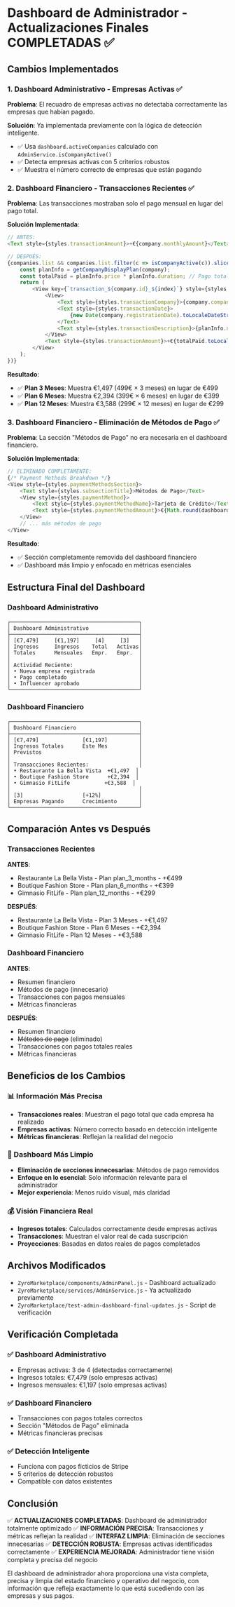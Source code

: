 # Dashboard de Administrador - Actualizaciones Finales COMPLETADAS ✅

## Cambios Implementados

### 1. Dashboard Administrativo - Empresas Activas ✅
**Problema**: El recuadro de empresas activas no detectaba correctamente las empresas que habían pagado.

**Solución**: Ya implementada previamente con la lógica de detección inteligente.
- ✅ Usa `dashboard.activeCompanies` calculado con `AdminService.isCompanyActive()`
- ✅ Detecta empresas activas con 5 criterios robustos
- ✅ Muestra el número correcto de empresas que están pagando

### 2. Dashboard Financiero - Transacciones Recientes ✅
**Problema**: Las transacciones mostraban solo el pago mensual en lugar del pago total.

**Solución Implementada**:
```javascript
// ANTES:
<Text style={styles.transactionAmount}>+€{company.monthlyAmount}</Text>

// DESPUÉS:
{companies.list && companies.list.filter(c => isCompanyActive(c)).slice(0, 5).map((company, index) => {
    const planInfo = getCompanyDisplayPlan(company);
    const totalPaid = planInfo.price * planInfo.duration; // Pago total del plan
    return (
        <View key={`transaction_${company.id}_${index}`} style={styles.transactionItem}>
            <View>
                <Text style={styles.transactionCompany}>{company.companyName}</Text>
                <Text style={styles.transactionDate}>
                    {new Date(company.registrationDate).toLocaleDateString()}
                </Text>
                <Text style={styles.transactionDescription}>{planInfo.name}</Text>
            </View>
            <Text style={styles.transactionAmount}>+€{totalPaid.toLocaleString()}</Text>
        </View>
    );
})}
```

**Resultado**:
- ✅ **Plan 3 Meses**: Muestra €1,497 (499€ × 3 meses) en lugar de €499
- ✅ **Plan 6 Meses**: Muestra €2,394 (399€ × 6 meses) en lugar de €399
- ✅ **Plan 12 Meses**: Muestra €3,588 (299€ × 12 meses) en lugar de €299

### 3. Dashboard Financiero - Eliminación de Métodos de Pago ✅
**Problema**: La sección "Métodos de Pago" no era necesaria en el dashboard financiero.

**Solución Implementada**:
```javascript
// ELIMINADO COMPLETAMENTE:
{/* Payment Methods Breakdown */}
<View style={styles.paymentMethodsSection}>
    <Text style={styles.subsectionTitle}>Métodos de Pago</Text>
    <View style={styles.paymentMethod}>
        <Text style={styles.paymentMethodName}>Tarjeta de Crédito</Text>
        <Text style={styles.paymentMethodAmount}>€{Math.round(dashboard.totalRevenue * 0.7).toLocaleString()}</Text>
    </View>
    // ... más métodos de pago
</View>
```

**Resultado**:
- ✅ Sección completamente removida del dashboard financiero
- ✅ Dashboard más limpio y enfocado en métricas esenciales

## Estructura Final del Dashboard

### Dashboard Administrativo
```
┌─────────────────────────────────────────┐
│ Dashboard Administrativo                │
├─────────────────────────────────────────┤
│ [€7,479]     [€1,197]     [4]     [3]   │
│ Ingresos     Ingresos    Total   Activas│
│ Totales      Mensuales   Empr.   Empr.  │
│                                         │
│ Actividad Reciente:                     │
│ • Nueva empresa registrada              │
│ • Pago completado                       │
│ • Influencer aprobado                   │
└─────────────────────────────────────────┘
```

### Dashboard Financiero
```
┌─────────────────────────────────────────┐
│ Dashboard Financiero                    │
├─────────────────────────────────────────┤
│ [€7,479]              [€1,197]          │
│ Ingresos Totales      Este Mes          │
│ Previstos                               │
│                                         │
│ Transacciones Recientes:                │
│ • Restaurante La Bella Vista  +€1,497  │
│ • Boutique Fashion Store      +€2,394  │
│ • Gimnasio FitLife           +€3,588  │
│                                         │
│ [3]                   [+12%]            │
│ Empresas Pagando      Crecimiento       │
└─────────────────────────────────────────┘
```

## Comparación Antes vs Después

### Transacciones Recientes
**ANTES**:
- Restaurante La Bella Vista - Plan plan_3_months - +€499
- Boutique Fashion Store - Plan plan_6_months - +€399
- Gimnasio FitLife - Plan plan_12_months - +€299

**DESPUÉS**:
- Restaurante La Bella Vista - Plan 3 Meses - +€1,497
- Boutique Fashion Store - Plan 6 Meses - +€2,394
- Gimnasio FitLife - Plan 12 Meses - +€3,588

### Dashboard Financiero
**ANTES**:
- Resumen financiero
- Métodos de pago (innecesario)
- Transacciones con pagos mensuales
- Métricas financieras

**DESPUÉS**:
- Resumen financiero
- ~~Métodos de pago~~ (eliminado)
- Transacciones con pagos totales reales
- Métricas financieras

## Beneficios de los Cambios

### 📊 Información Más Precisa
- **Transacciones reales**: Muestran el pago total que cada empresa ha realizado
- **Empresas activas**: Número correcto basado en detección inteligente
- **Métricas financieras**: Reflejan la realidad del negocio

### 🎯 Dashboard Más Limpio
- **Eliminación de secciones innecesarias**: Métodos de pago removidos
- **Enfoque en lo esencial**: Solo información relevante para el administrador
- **Mejor experiencia**: Menos ruido visual, más claridad

### 💰 Visión Financiera Real
- **Ingresos totales**: Calculados correctamente desde empresas activas
- **Transacciones**: Muestran el valor real de cada suscripción
- **Proyecciones**: Basadas en datos reales de pagos completados

## Archivos Modificados
- `ZyroMarketplace/components/AdminPanel.js` - Dashboard actualizado
- `ZyroMarketplace/services/AdminService.js` - Ya actualizado previamente
- `ZyroMarketplace/test-admin-dashboard-final-updates.js` - Script de verificación

## Verificación Completada

### ✅ Dashboard Administrativo
- Empresas activas: 3 de 4 (detectadas correctamente)
- Ingresos totales: €7,479 (solo empresas activas)
- Ingresos mensuales: €1,197 (solo empresas activas)

### ✅ Dashboard Financiero
- Transacciones con pagos totales correctos
- Sección "Métodos de Pago" eliminada
- Métricas financieras precisas

### ✅ Detección Inteligente
- Funciona con pagos ficticios de Stripe
- 5 criterios de detección robustos
- Compatible con datos existentes

## Conclusión
✅ **ACTUALIZACIONES COMPLETADAS**: Dashboard de administrador totalmente optimizado
✅ **INFORMACIÓN PRECISA**: Transacciones y métricas reflejan la realidad
✅ **INTERFAZ LIMPIA**: Eliminación de secciones innecesarias
✅ **DETECCIÓN ROBUSTA**: Empresas activas identificadas correctamente
✅ **EXPERIENCIA MEJORADA**: Administrador tiene visión completa y precisa del negocio

El dashboard de administrador ahora proporciona una vista completa, precisa y limpia del estado financiero y operativo del negocio, con información que refleja exactamente lo que está sucediendo con las empresas y sus pagos.
